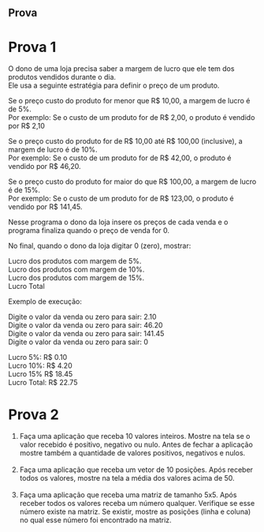 ## Prova

<h1>Prova 1</h1>

<p>
O dono de uma loja precisa saber a margem de lucro que ele tem dos produtos vendidos durante o dia.<br>
Ele usa a seguinte estratégia para definir o preço de um produto.<br>
</p>

<p>
Se o preço custo do produto for menor que R$ 10,00,  a margem de lucro é de 5%.<br>
Por exemplo: Se o custo de um produto for de R$ 2,00, o produto é vendido por R$ 2,10<br>
</p>

<p>
Se o preço custo do produto for de R$ 10,00 até R$ 100,00 (inclusive), a margem de lucro é de 10%.<br>
Por exemplo: Se o custo de um produto for de R$ 42,00, o produto é vendido por R$ 46,20.<br>
</p>

<p>
Se o preço custo do produto for maior do que R$ 100,00, a margem de lucro é de 15%.<br>
Por exemplo: Se o custo de um produto for de R$ 123,00, o produto é vendido por R$ 141,45.<br>
</p>

<p>
Nesse programa o dono da loja insere os preços de cada venda e o programa finaliza quando o preço de venda for 0.<br>
</p>

<p>
No final, quando o dono da loja digitar 0 (zero), mostrar:<br>
</p>

<p>
Lucro dos produtos com margem de 5%.<br>
Lucro dos produtos com margem de 10%.<br>
Lucro dos produtos com margem de 15%.<br>
Lucro Total<br>
</p>

<p>
Exemplo de execução:<br>
</p>

<p>
Digite o valor da venda ou zero para sair:  2.10<br>
Digite o valor da venda ou zero para sair:  46.20<br>
Digite o valor da venda ou zero para sair:  141.45<br>
Digite o valor da venda ou zero para sair:  0<br>
</p>

<p>
Lucro 5%:        R$ 0.10<br>
Lucro 10%:      R$ 4.20<br>
Lucro 15%       R$ 18.45<br>
Lucro Total:     R$ 22.75<br>
</p>

<h1>Prova 2</h1>

<ol>

<li>
    Faça uma aplicação que receba 10 valores inteiros. Mostre na tela se o valor recebido é positivo, negativo ou nulo. Antes de fechar a aplicação mostre também a quantidade de valores positivos, negativos e nulos.<br><br>
</li>

<li>
    Faça uma aplicação que receba um vetor de 10 posições. Após receber todos os valores, mostre na tela a média dos valores acima de 50.<br><br>
</li>

<li>
    Faça uma aplicação que receba uma matriz de tamanho 5x5. Após receber todos os valores receba um número qualquer. Verifique se esse número existe na matriz. Se existir,  mostre as posições (linha e coluna) no qual esse número foi encontrado na matriz.<br><br>
</li>
</ol>
